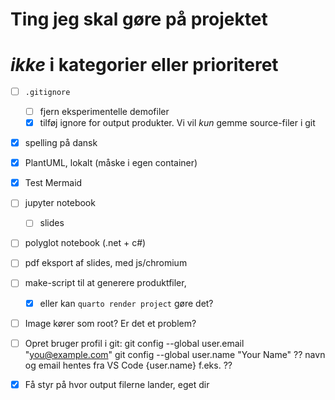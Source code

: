  
# Ting jeg skal gøre på projektet
# _ikke_ i kategorier eller prioriteret

- [ ] `.gitignore`
  - [ ] fjern eksperimentelle demofiler
  - [x] tilføj ignore for output produkter. 
        Vi vil _kun_ gemme source-filer i git
- [x] spelling på dansk
- [x] PlantUML, lokalt (måske i egen container)
- [x] Test Mermaid
- [ ] jupyter notebook
  - [ ] slides
- [ ] polyglot notebook (.net + c#) 
- [ ] pdf eksport af slides, med js/chromium
- [ ] make-script til at generere produktfiler,
  - [x] eller kan `quarto render project` gøre det?
- [ ] Image kører som root?
      Er det et problem?
- [ ] Opret bruger profil i git:
      git config --global user.email "you@example.com"
      git config --global user.name "Your Name"
      ?? navn og email hentes fra VS Code {user.name} f.eks. ??
- [x] Få styr på hvor output filerne lander, eget dir


